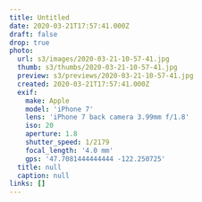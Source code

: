 ```yaml
---
title: Untitled
date: 2020-03-21T17:57:41.000Z
draft: false
drop: true
photo:
  url: s3/images/2020-03-21-10-57-41.jpg
  thumb: s3/thumbs/2020-03-21-10-57-41.jpg
  preview: s3/previews/2020-03-21-10-57-41.jpg
  created: 2020-03-21T17:57:41.000Z
  exif:
    make: Apple
    model: 'iPhone 7'
    lens: 'iPhone 7 back camera 3.99mm f/1.8'
    iso: 20
    aperture: 1.8
    shutter_speed: 1/2179
    focal_length: '4.0 mm'
    gps: '47.7081444444444 -122.250725'
  title: null
  caption: null
links: []
---
```


